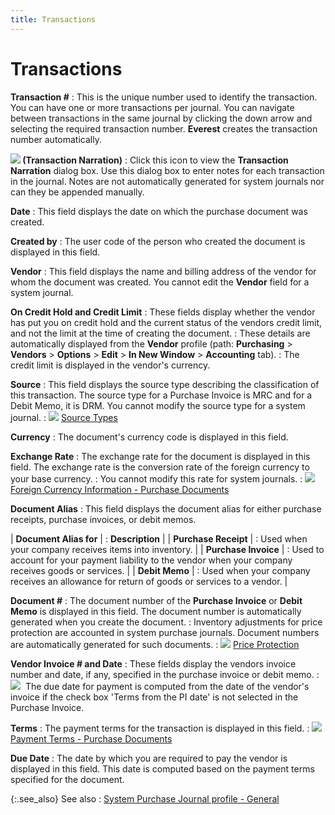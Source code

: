 ```yaml
---
title: Transactions
---
```


# Transactions


**Transaction #**
: This is the unique number used to identify the transaction.  You can have one or more transactions per journal. You can navigate between  transactions in the same journal by clicking the down arrow and selecting  the required transaction number. **Everest**  creates the transaction number automatically.


**![]({{site.acc_baseurl}}/img/act_notes.gif) (Transaction Narration)**
: Click this icon to view the **Transaction 
 Narration** dialog box. Use this dialog box to enter notes for each  transaction in the journal. Notes are not automatically generated for  system journals nor can they be appended manually.


**Date**
: This field displays the date on which the purchase  document was created.


**Created by**
: The user code of the person who created the document  is displayed in this field.


**Vendor**
: This field displays the name and billing address  of the vendor for whom the document was created. You cannot edit the **Vendor** field for a system journal.


**On Credit Hold and Credit Limit**
: These fields display whether the vendor has put  you on credit hold and the current status of the vendors credit limit,  and not the limit at the time of creating the document.
: These details are automatically displayed from the  **Vendor** profile (path: **Purchasing**  > **Vendors** > **Options** > **Edit** > **In 
 New Window** > **Accounting**  tab).
: The credit limit is displayed in the vendor's currency.


**Source**
: This field displays the source type describing the  classification of this transaction. The source type for a Purchase Invoice  is MRC and  for a Debit Memo, it is DRM.  You cannot modify the source type for a system journal.
: ![]({{site.acc_baseurl}}/img/lens.gif) [Source  Types]({{site.sc_chm}}/options/acc-info/source-types/source_types.html)


**Currency**
: The document's currency code is displayed in this  field.


**Exchange Rate**
: The exchange rate for the document is displayed  in this field. The exchange rate is the conversion rate of the foreign  currency to your base currency.
: You cannot modify this rate for system journals.
: ![]({{site.acc_baseurl}}/img/lens.gif) [Foreign  Currency Information - Purchase Documents]({{site.pp_chm}}/purc-proc/doc-profile/contents/tabs/details/for-cur-info/foreign_currency_information_purchase_document.html)


**Document Alias**
: This field displays the document alias for either  purchase receipts, purchase invoices, or debit memos.


| **Document Alias for** | : **Description** |
| **Purchase Receipt** | : Used when your company receives items into inventory. |
| **Purchase Invoice** | : Used to account for your payment liability to the  vendor when your company receives goods or services. |
| **Debit Memo** | : Used when your company receives an allowance for  return of goods or services to a vendor. |



**Document #**
: The document number of the **Purchase 
 Invoice** or **Debit Memo** is  displayed in this field. The document number is automatically generated  when you create the document.
: Inventory adjustments for price protection are accounted  in system purchase journals. Document numbers are automatically generated  for such documents.
: ![]({{site.acc_baseurl}}/img/lens.gif) [Price  Protection]({{site.wm_chm}}/inv-adj/price-protection/price_protection_new.html)


**Vendor Invoice # and Date**
: These fields display the vendors invoice number  and date, if any, specified in the purchase invoice or debit memo.
: ![]({{site.acc_baseurl}}/img/note.gif)  The  due date for payment is computed from the date of the vendor's invoice  if the check box 'Terms from the PI date' is not selected in the Purchase  Invoice.


**Terms**
: The payment terms for the transaction is displayed  in this field.
: ![]({{site.acc_baseurl}}/img/lens.gif) [Payment  Terms - Purchase Documents]({{site.pp_chm}}/purc-proc/doc-profile/contents/tabs/details/payment-information/terms_purchases.html)


**Due Date**
: The date by which you are required to pay the vendor  is displayed in this field. This date is computed based on the payment  terms specified for the document.


{:.see_also}
See also
: [System  Purchase Journal profile - General]({{site.acc_baseurl}}/purchasing/purchasing-through-documents/system-purchase-journals/system_purchase_journal_profile_-_general.html)
